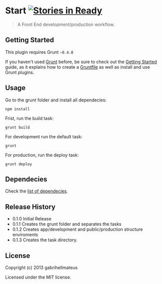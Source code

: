 # Start [![Stories in Ready](https://badge.waffle.io/gabrihellmateus/start.png?label=Ready)](https://waffle.io/gabrihellmateus/start)

> A Front End development/production workflow.

## Getting Started
This plugin requires Grunt `~0.4.0`

If you haven't used [Grunt](http://gruntjs.com/) before, be sure to check out the [Getting Started](http://gruntjs.com/getting-started) guide, as it explains how to create a [Gruntfile](http://gruntjs.com/sample-gruntfile) as well as install and use Grunt plugins.


## Usage
Go to the grunt folder and install all dependecies:

```
npm install
```

Frist, run the build task:

```
grunt build
```

For development run the default task:

```
grunt
```

For production, run the deploy task:

```
grunt deploy
```

## Dependecies

Check the [list of dependecies](https://github.com/gabrihellmateus/start/blob/master/DEPENDECIES.md).

## Release History
* 0.1.0 Initial Release
* 0.1.1 Creates the grunt folder and separates the tasks
* 0.1.2 Creates app/development and public/production structure enviroments
* 0.1.3 Creates the task directory.


## License
Copyright (c) 2013 gabrihellmateus

Licensed under the MIT license.
